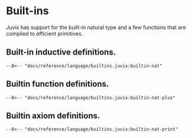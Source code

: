 # Built-ins

Juvix has support for the built-in natural type and a few functions that
are compiled to efficient primitives.

## Built-in inductive definitions.

```juvix
--8<-- "docs/reference/language/builtins.juvix:builtin-nat"
```

## Builtin function definitions.

```juvix
--8<-- "docs/reference/language/builtins.juvix:builtin-nat-plus"
```

## Builtin axiom definitions.

```juvix
--8<-- "docs/reference/language/builtins.juvix:builtin-nat-print"
```

